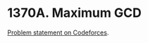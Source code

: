 # 1370A. Maximum GCD

[Problem statement on Codeforces](https://codeforces.com/problemset/problem/1370/A?locale=en).